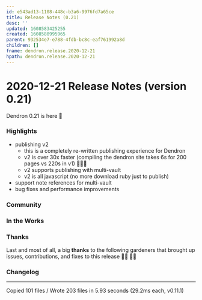 ```yaml
---
id: e543ad13-1108-448c-b3a6-9976fd7a65ce
title: Release Notes (0.21)
desc: ''
updated: 1608583425255
created: 1608580995965
parent: 932534e7-e788-4fdb-bc8c-eaf761992a8d
children: []
fname: dendron.release.2020-12-21
hpath: dendron.release.2020-12-21
---
```

# 2020-12-21 Release Notes (version 0.21)

Dendron 0.21 is here 🌱

### Highlights

- publishing v2
  - this is a completely re-written publishing experience for Dendron
  - v2 is over 30x faster (compiling the dendron site takes 6s for 200 pages vs 220s in v1) 🚀🚀🚀
  - v2 supports publishing with multi-vault
  - v2 is all javascript (no more download ruby just to publish)
- support note references for multi-vault
- bug fixes and performance improvements

### Community

### In the Works

### Thanks

Last and most of all, a big **thanks** to the following gardeners that brought up issues, contributions, and fixes to this release 👨‍🌾 👩‍🌾

### Changelog

* * *

Copied 101 files / Wrote 203 files in 5.93 seconds (29.2ms each, v0.11.1)

